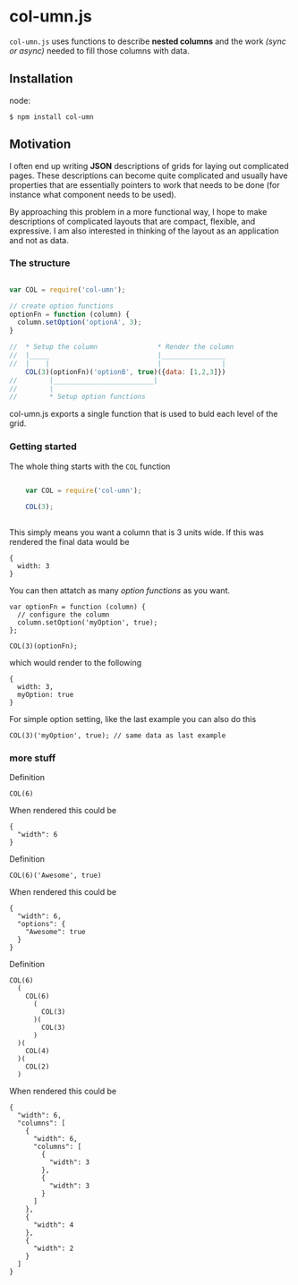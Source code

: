 col-umn.js
==========

``col-umn.js`` uses functions to describe __nested columns__ and the work _(sync or async)_ needed to fill those columns with data.

## Installation

node:

```
$ npm install col-umn
```

## Motivation

I often end up writing __JSON__ descriptions of grids for laying out complicated pages. These descriptions can become quite complicated and usually have properties that are essentially pointers to work that needs to be done (for instance what component needs to be used).

By approaching this problem in a more functional way, I hope to make descriptions of complicated layouts that are  compact, flexible, and expressive. I am also interested in thinking of the layout as an application and not as data.

### The structure

```js

var COL = require('col-umn');

// create option functions
optionFn = function (column) {
  column.setOption('optionA', 3);
}

//  * Setup the column               * Render the column
//  |_____                           |________________
//  |    |                           |               |
    COL(3)(optionFn)('optionB', true)({data: [1,2,3]})
//        |_________________________|
//        |
//        * Setup option functions

```

col-umn.js exports a single function that is used to buld each level of the grid. 

### Getting started

The whole thing starts with the ``COL`` function

```js

    var COL = require('col-umn');
    
    COL(3);
    
```
    
This simply means you want a column that is 3 units wide. If this was rendered the final data would be

    {
      width: 3
    }

You can then attatch as many _option functions_ as you want.

    var optionFn = function (column) {
      // configure the column
      column.setOption('myOption', true);
    };
    
    COL(3)(optionFn);
    
which would render to the following

    {
      width: 3,
      myOption: true
    }
    
For simple option setting, like the last example you can also do this

    COL(3)('myOption', true); // same data as last example

### more stuff

Definition

    COL(6)

When rendered this could be

    {
      "width": 6
    }

Definition

    COL(6)('Awesome', true)

When rendered this could be

    {
      "width": 6,
      "options": {
        "Awesome": true
      }
    }

Definition

    COL(6)
      (
        COL(6)
          (
            COL(3)
          )(
            COL(3)
          )
      )(
        COL(4)
      )(
        COL(2)
      )

When rendered this could be

    {
      "width": 6,
      "columns": [
        {
          "width": 6,
          "columns": [
            {
              "width": 3
            },
            {
              "width": 3
            }
          ]
        },
        {
          "width": 4
        },
        {
          "width": 2
        }
      ]
    }





    




